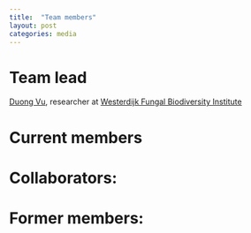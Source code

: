 ```yaml
---
title:  "Team members"
layout: post
categories: media
---
```

# Team lead
[Duong Vu](https://github.com/vuthuyduong), researcher at [Westerdijk Fungal Biodiversity Institute](https://wi.knaw.nl/)

# Current members

# Collaborators:


# Former members:


